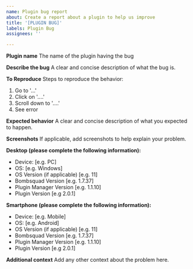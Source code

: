 ```yaml
---
name: Plugin bug report
about: Create a report about a plugin to help us improve
title: '[PLUGIN BUG]'
labels: Plugin Bug
assignees: ''

---
```


**Plugin name**
The name of the plugin having the bug

**Describe the bug**
A clear and concise description of what the bug is.

**To Reproduce**
Steps to reproduce the behavior:
1. Go to '...'
2. Click on '....'
3. Scroll down to '....'
4. See error

**Expected behavior**
A clear and concise description of what you expected to happen.

**Screenshots**
If applicable, add screenshots to help explain your problem.

**Desktop (please complete the following information):**
 - Device: [e.g. PC]
 - OS: [e.g. Windows]
 - OS Version (if applicable) [e.g. 11]
 - Bombsquad Version [e.g. 1.7.37]
 - Plugin Manager Version [e.g. 1.1.10]
 - Plugin Version [e.g 2.0.1]

**Smartphone (please complete the following information):**
 - Device: [e.g. Mobile]
 - OS: [e.g. Android]
 - OS Version (if applicable) [e.g. 11]
 - Bombsquad Version [e.g. 1.7.37]
 - Plugin Manager Version [e.g. 1.1.10]
 - Plugin Version [e.g 2.0.1]

**Additional context**
Add any other context about the problem here.
